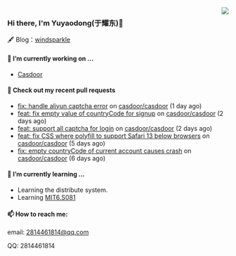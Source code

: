 <img align="right" src="https://github-readme-stats.vercel.app/api?username=leo220yuyaodog&show_icons=true&icon_color=805AD5&text_color=718096&bg_color=ffffff&hide_title=true" />

### Hi there, I'm Yuyaodong(于耀东)👋
🖋 Blog：[windsparkle](https://blog.windsparkle.top)
#### 🔭 I’m currently working on ...
- [Casdoor](https://github.com/casdoor)

#### 🔨 Check out my recent pull requests

- [fix: handle aliyun captcha error](https://github.com/casdoor/casdoor/pull/1624) on [casdoor/casdoor](https://github.com/casdoor/casdoor) (1 day ago)
- [feat: fix empty value of countryCode for signup](https://github.com/casdoor/casdoor/pull/1620) on [casdoor/casdoor](https://github.com/casdoor/casdoor) (2 days ago)
- [feat: support all captcha for login](https://github.com/casdoor/casdoor/pull/1619) on [casdoor/casdoor](https://github.com/casdoor/casdoor) (2 days ago)
- [feat: fix CSS where polyfill to support Safari 13 below browsers](https://github.com/casdoor/casdoor/pull/1605) on [casdoor/casdoor](https://github.com/casdoor/casdoor) (5 days ago)
- [fix: empty countryCode of current account causes crash](https://github.com/casdoor/casdoor/pull/1603) on [casdoor/casdoor](https://github.com/casdoor/casdoor) (6 days ago)

#### 🌱 I’m currently learning ...
- Learning the distribute system.
- Learning [MIT6.S081](https://pdos.csail.mit.edu/6.828/2021/schedule.html)

#### 📫 How to reach me:
email: 2814461814@qq.com

QQ: 2814461814
